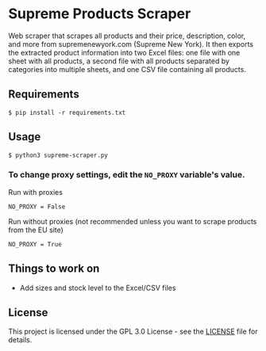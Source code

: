 # Supreme Products Scraper

Web scraper that scrapes all products and their price, description, color, and more from supremenewyork.com (Supreme New York). It then exports the extracted product information into two Excel files: one file with one sheet with all products, a second file with all products separated by categories into multiple sheets, and one CSV file containing all products.

## Requirements

```
$ pip install -r requirements.txt
```

## Usage

```
$ python3 supreme-scraper.py
```

### To change proxy settings, edit the `NO_PROXY` variable's value.

Run with proxies
```
NO_PROXY = False
```

Run without proxies (not recommended unless you want to scrape products from the EU site)
```
NO_PROXY = True
```


## Things to work on

- Add sizes and stock level to the Excel/CSV files

## License

This project is licensed under the GPL 3.0 License - see the [LICENSE](LICENSE) file for details.